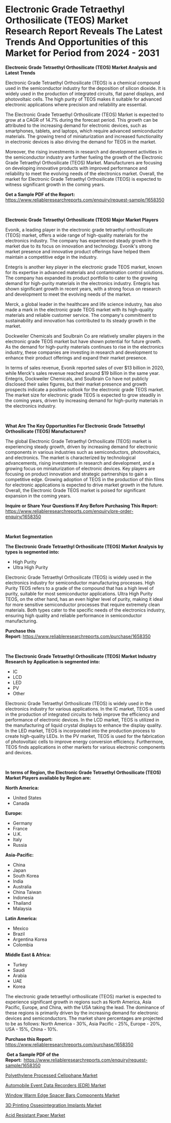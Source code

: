 <p><h1>Electronic Grade Tetraethyl Orthosilicate (TEOS) Market Research Report Reveals The Latest Trends And Opportunities of this Market for Period from 2024 - 2031</h1></p><p><strong>Electronic Grade Tetraethyl Orthosilicate (TEOS) Market Analysis and Latest Trends</strong></p>
<p><p>Electronic Grade Tetraethyl Orthosilicate (TEOS) is a chemical compound used in the semiconductor industry for the deposition of silicon dioxide. It is widely used in the production of integrated circuits, flat panel displays, and photovoltaic cells. The high purity of TEOS makes it suitable for advanced electronic applications where precision and reliability are essential.</p><p>The Electronic Grade Tetraethyl Orthosilicate (TEOS) Market is expected to grow at a CAGR of 14.7% during the forecast period. This growth can be attributed to the increasing demand for electronic devices, such as smartphones, tablets, and laptops, which require advanced semiconductor materials. The growing trend of miniaturization and increased functionality in electronic devices is also driving the demand for TEOS in the market.</p><p>Moreover, the rising investments in research and development activities in the semiconductor industry are further fueling the growth of the Electronic Grade Tetraethyl Orthosilicate (TEOS) Market. Manufacturers are focusing on developing innovative products with improved performance and reliability to meet the evolving needs of the electronics market. Overall, the market for Electronic Grade Tetraethyl Orthosilicate (TEOS) is expected to witness significant growth in the coming years.</p></p>
<p><strong>Get a Sample PDF of the Report:&nbsp;</strong> <a href="https://www.reliableresearchreports.com/enquiry/request-sample/1658350">https://www.reliableresearchreports.com/enquiry/request-sample/1658350</a></p>
<p>&nbsp;</p>
<p><strong>Electronic Grade Tetraethyl Orthosilicate (TEOS) Major Market Players</strong></p>
<p><p>Evonik, a leading player in the electronic grade tetraethyl orthosilicate (TEOS) market, offers a wide range of high-quality materials for the electronics industry. The company has experienced steady growth in the market due to its focus on innovation and technology. Evonik's strong market presence and innovative product offerings have helped them maintain a competitive edge in the industry.</p><p>Entegris is another key player in the electronic grade TEOS market, known for its expertise in advanced materials and contamination control solutions. The company has expanded its product portfolio to cater to the growing demand for high-purity materials in the electronics industry. Entegris has shown significant growth in recent years, with a strong focus on research and development to meet the evolving needs of the market.</p><p>Merck, a global leader in the healthcare and life science industry, has also made a mark in the electronic grade TEOS market with its high-quality materials and reliable customer service. The company's commitment to sustainability and innovation has contributed to its steady growth in the market.</p><p>Dockweiler Chemicals and Soulbrain Co are relatively smaller players in the electronic grade TEOS market but have shown potential for future growth. As the demand for high-purity materials continues to rise in the electronics industry, these companies are investing in research and development to enhance their product offerings and expand their market presence.</p><p>In terms of sales revenue, Evonik reported sales of over $13 billion in 2020, while Merck's sales revenue reached around $19 billion in the same year. Entegris, Dockweiler Chemicals, and Soulbrain Co have not publicly disclosed their sales figures, but their market presence and growth prospects indicate a positive outlook for the electronic grade TEOS market. The market size for electronic grade TEOS is expected to grow steadily in the coming years, driven by increasing demand for high-purity materials in the electronics industry.</p></p>
<p>&nbsp;</p>
<p><strong>What Are The Key Opportunities For Electronic Grade Tetraethyl Orthosilicate (TEOS) Manufacturers?</strong></p>
<p><p>The global Electronic Grade Tetraethyl Orthosilicate (TEOS) market is experiencing steady growth, driven by increasing demand for electronic components in various industries such as semiconductors, photovoltaics, and electronics. The market is characterized by technological advancements, rising investments in research and development, and a growing focus on miniaturization of electronic devices. Key players are focusing on product innovation and strategic partnerships to gain a competitive edge. Growing adoption of TEOS in the production of thin films for electronic applications is expected to drive market growth in the future. Overall, the Electronic Grade TEOS market is poised for significant expansion in the coming years.</p></p>
<p><strong>Inquire or Share Your Questions If Any Before Purchasing This Report:</strong> <a href="https://www.reliableresearchreports.com/enquiry/pre-order-enquiry/1658350">https://www.reliableresearchreports.com/enquiry/pre-order-enquiry/1658350</a></p>
<p>&nbsp;</p>
<p><strong>Market Segmentation</strong></p>
<p><strong>The Electronic Grade Tetraethyl Orthosilicate (TEOS) Market Analysis by types is segmented into:</strong></p>
<p><ul><li>High Purity</li><li>Ultra High Purity</li></ul></p>
<p><p>Electronic Grade Tetraethyl Orthosilicate (TEOS) is widely used in the electronics industry for semiconductor manufacturing processes. High Purity TEOS refers to a grade of the compound that has a high level of purity, suitable for most semiconductor applications. Ultra High Purity TEOS, on the other hand, has an even higher level of purity, making it ideal for more sensitive semiconductor processes that require extremely clean materials. Both types cater to the specific needs of the electronics industry, ensuring high quality and reliable performance in semiconductor manufacturing.</p></p>
<p><strong>Purchase this Report:&nbsp;</strong><a href="https://www.reliableresearchreports.com/purchase/1658350">https://www.reliableresearchreports.com/purchase/1658350</a></p>
<p>&nbsp;</p>
<p><strong>The Electronic Grade Tetraethyl Orthosilicate (TEOS) Market Industry Research by Application is segmented into:</strong></p>
<p><ul><li>IC</li><li>LCD</li><li>LED</li><li>PV</li><li>Other</li></ul></p>
<p><p>Electronic Grade Tetraethyl Orthosilicate (TEOS) is widely used in the electronics industry for various applications. In the IC market, TEOS is used in the production of integrated circuits to help improve the efficiency and performance of electronic devices. In the LCD market, TEOS is utilized in the manufacturing of liquid crystal displays to enhance the display quality. In the LED market, TEOS is incorporated into the production process to create high-quality LEDs. In the PV market, TEOS is used for the fabrication of photovoltaic cells to improve energy conversion efficiency. Furthermore, TEOS finds applications in other markets for various electronic components and devices.</p></p>
<p>&nbsp;</p>
<p><strong>In terms of Region, the Electronic Grade Tetraethyl Orthosilicate (TEOS) Market Players available by Region are:</strong></p>
<p>
    <p> <strong> North America: </strong>
        <ul>
            <li>United States</li>
            <li>Canada</li>
        </ul>
        </p> 
    <p> <strong> Europe: </strong>
        <ul>
            <li>Germany</li>
            <li>France</li>
            <li>U.K.</li>
            <li>Italy</li>
            <li>Russia</li>
        </ul>
        </p> 
    <p> <strong> Asia-Pacific: </strong>
        <ul>
            <li>China</li>
            <li>Japan</li>
            <li>South Korea</li>
            <li>India</li>
            <li>Australia</li>
            <li>China Taiwan</li>
            <li>Indonesia</li>
            <li>Thailand</li>
            <li>Malaysia</li>
        </ul>
        </p> 
    <p> <strong> Latin America: </strong>
        <ul>
            <li>Mexico</li>
            <li>Brazil</li>
            <li>Argentina Korea</li>
            <li>Colombia</li>
        </ul>
        </p> 
    <p> <strong> Middle East & Africa: </strong>
        <ul>
            <li>Turkey</li>
            <li>Saudi</li>
            <li>Arabia</li>
            <li>UAE</li>
            <li>Korea</li>
        </ul>
    </p>
    </p>
<p><p>The electronic grade tetraethyl orthosilicate (TEOS) market is expected to experience significant growth in regions such as North America, Asia Pacific, Europe, and China, with the USA taking the lead. The dominance of these regions is primarily driven by the increasing demand for electronic devices and semiconductors. The market share percentages are projected to be as follows: North America - 30%, Asia Pacific - 25%, Europe - 20%, USA - 15%, China - 10%.</p></p>
<p><strong>Purchase this Report: </strong><a href="https://www.reliableresearchreports.com/purchase/1658350">https://www.reliableresearchreports.com/purchase/1658350</a></p>
<p>&nbsp;<strong>Get a Sample PDF of the Report:&nbsp;&nbsp;</strong><a href="https://www.reliableresearchreports.com/enquiry/request-sample/1658350">https://www.reliableresearchreports.com/enquiry/request-sample/1658350</a></p>
<p><strong></strong></p>
<p><p><a href="https://github.com/RickHolmes3/Market-Research-Report-List-3/blob/main/polyethylene-processed-cellophane-market.md">Polyethylene Processed Cellophane Market</a></p><p><a href="https://github.com/yemakinde/Market-Research-Report-List-1/blob/main/automobile-event-data-recorders-edr-market.md">Automobile Event Data Recorders (EDR) Market</a></p><p><a href="https://issuu.com/reportprime-2/docs/window-warm-edge-spacer-bars-components-market-siz">Window Warm Edge Spacer Bars Components Market</a></p><p><a href="https://issuu.com/reportprime-2/docs/3d-printing-osseointegration-implants-market-size-">3D Printing Osseointegration Implants Market</a></p><p><a href="https://github.com/Alonsoolds3wq1d81czn8rbol/Market-Research-Report-List-1/blob/main/acid-resistant-paper-market.md">Acid Resistant Paper Market</a></p></p>